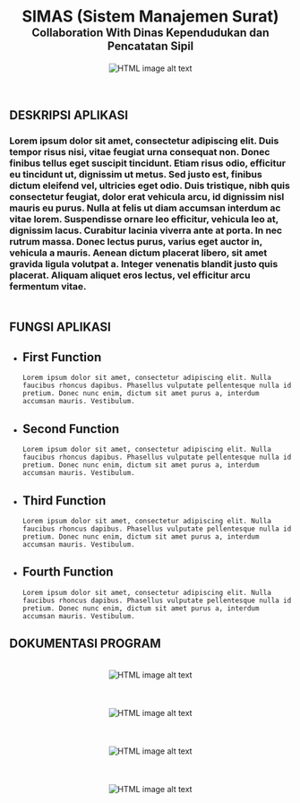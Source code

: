 
<h1 align="center">
  <b>SIMAS (Sistem Manajemen Surat)</b></br>
  <sub><sup>Collaboration With Dinas Kependudukan dan Pencatatan Sipil</sup></sub>
</h1>

<div align="center">
  <img 
      src="https://user-images.githubusercontent.com/30203863/71215319-517d2a80-22af-11ea-9ca8-206a2162c1cb.png"
      alt="HTML image alt text"
      title="Optional image title"
  />
  </br></br></br>
</div>
 
## **DESKRIPSI APLIKASI**
<h3>
    Lorem ipsum dolor sit amet, consectetur adipiscing elit. Duis tempor risus nisi, vitae feugiat urna consequat non. Donec finibus tellus eget suscipit tincidunt. Etiam risus odio, efficitur eu tincidunt ut, dignissim ut metus. Sed justo est, finibus dictum eleifend vel, ultricies eget odio. Duis tristique, nibh quis consectetur feugiat, dolor erat vehicula arcu, id dignissim nisl mauris eu purus. Nulla at felis ut diam accumsan interdum ac vitae lorem. Suspendisse ornare leo efficitur, vehicula leo at, dignissim lacus. Curabitur lacinia viverra ante at porta. In nec rutrum massa. Donec lectus purus, varius eget auctor in, vehicula a mauris. Aenean dictum placerat libero, sit amet gravida ligula volutpat a. Integer venenatis blandit justo quis placerat. Aliquam aliquet eros lectus, vel efficitur arcu fermentum vitae.
    </br></br>
</h3>

## **FUNGSI APLIKASI**

<ul>
  <li>
    <h2>First Function</h2>

    Lorem ipsum dolor sit amet, consectetur adipiscing elit. Nulla faucibus rhoncus dapibus. Phasellus vulputate pellentesque nulla id pretium. Donec nunc enim, dictum sit amet purus a, interdum accumsan mauris. Vestibulum.

  </li>
  <li>
    <h2>Second Function</h2>

    Lorem ipsum dolor sit amet, consectetur adipiscing elit. Nulla faucibus rhoncus dapibus. Phasellus vulputate pellentesque nulla id pretium. Donec nunc enim, dictum sit amet purus a, interdum accumsan mauris. Vestibulum.

  </li>
  <li>
    <h2>Third Function</h2>

    Lorem ipsum dolor sit amet, consectetur adipiscing elit. Nulla faucibus rhoncus dapibus. Phasellus vulputate pellentesque nulla id pretium. Donec nunc enim, dictum sit amet purus a, interdum accumsan mauris. Vestibulum.

  </li>
  <li>
    <h2>Fourth Function</h2>

    Lorem ipsum dolor sit amet, consectetur adipiscing elit. Nulla faucibus rhoncus dapibus. Phasellus vulputate pellentesque nulla id pretium. Donec nunc enim, dictum sit amet purus a, interdum accumsan mauris. Vestibulum.

  </li>
</ul>

## **DOKUMENTASI PROGRAM**
</br>
<div align="center">
  <img 
      src="https://user-images.githubusercontent.com/30203863/71215319-517d2a80-22af-11ea-9ca8-206a2162c1cb.png"
      alt="HTML image alt text"
      title="Optional image title"
  />
  </br></br></br>
</div>
</br>
<div align="center">
  <img 
      src="https://user-images.githubusercontent.com/30203863/71215319-517d2a80-22af-11ea-9ca8-206a2162c1cb.png"
      alt="HTML image alt text"
      title="Tester"
  />
  </br></br></br>
</div>
</br>
<div align="center">
  <img 
      src="https://user-images.githubusercontent.com/30203863/71215319-517d2a80-22af-11ea-9ca8-206a2162c1cb.png"
      alt="HTML image alt text"
      title="Optional image title"
  />
  </br></br></br>
</div>
</br>
<div align="center">
  <img 
      src="https://user-images.githubusercontent.com/30203863/71215319-517d2a80-22af-11ea-9ca8-206a2162c1cb.png"
      alt="HTML image alt text"
      title="Optional image title"
  />
  </br></br></br>
</div>